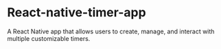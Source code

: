 # React-native-timer-app
A React Native app that allows users to create, manage, and interact with multiple customizable timers.
